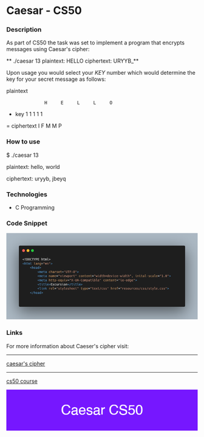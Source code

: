 # Caesar - CS50

### Description

As part of CS50 the task was set to implement a program that encrypts messages
using Caesar's cipher:

** ./caesar 13
plaintext:  HELLO
ciphertext: URYYB_**

Upon usage you would select your *KEY* number which would determine the key for your secret message as follows:


plaintext

                  H     E     L     L     O


+ key	            1     1     1     1     1	


= ciphertext	I	F	M	M	P

### How to use

$ ./caesar 13

plaintext:  hello, world

ciphertext: uryyb, jbeyq

### Technologies
- C Programming

### Code Snippet

![code snippet](images/carbon%20(1).png)

### Links

For more information about Caeser's cipher visit: 

---------------------------------

[caesar's cipher](https://en.wikipedia.org/wiki/Caesar_cipher)

---------------------------------------------------------------


[cs50 course](https://cs50.harvard.edu/x/2022/psets/2/caesar/)

![banner](/images/Caesar_CS50.png)

